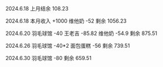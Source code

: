 2024.6.18 上月结余 108.23

2024.6.18 本月收入 +1000 维他奶 -52 剩余 1056.23

2024.6.20 羽毛球馆 -40 王老吉 -85.82 维他奶 -54.9 剩余 875.51

2024.6.26 羽毛球馆 -40*2 面包蛋糕 -56 剩余 739.51

2024.6.30 羽毛球馆 -80 剩余 659.51